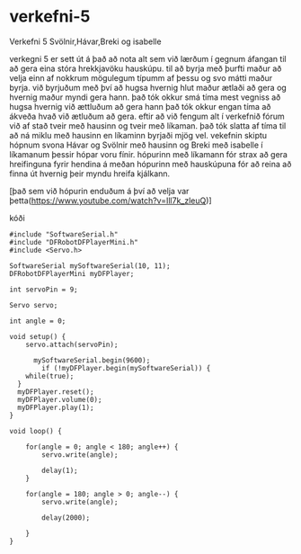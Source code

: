 # verkefni-5
Verkefni 5 
Svölnir,Hávar,Breki og isabelle

verkegni 5 er sett út á það að nota alt sem við lærðum í gegnum áfangan til að gera eina stóra hrekkjavöku hauskúpu.
til að byrja með þurfti maður að velja einn af nokkrum mögulegum típumm af þessu og svo mátti maður byrja.
við byrjuðum með því að hugsa hvernig hlut maður ætlaði að gera og hvernig maður myndi gera hann.
það tók okkur smá tíma mest vegniss að hugsa hvernig við ættluðum að gera hann það tók okkur engan tíma að ákveða hvað við ætluðum að gera.
eftir að við fengum alt í verkefnið fórum við af stað tveir með hausinn og tveir með líkaman.
það tók slatta af tíma til að ná miklu með hausinn en líkaminn byrjaði mjög vel.
vekefnin skiptu hópnum svona Hávar og Svölnir með hausinn og Breki með isabelle í líkamanum þessir hópar voru fínir.
hópurinn með líkamann fór strax að gera hreifinguna fyrir hendina á meðan hópurinn með hauskúpuna fór að reina að finna út hvernig þeir myndu hreifa kjálkann.


[það sem við hópurin enduðum á því að velja var þetta(https://www.youtube.com/watch?v=Ill7k_zleuQ)]

kóði

```
#include "SoftwareSerial.h"
#include "DFRobotDFPlayerMini.h"
#include <Servo.h>

SoftwareSerial mySoftwareSerial(10, 11);
DFRobotDFPlayerMini myDFPlayer;

int servoPin = 9;

Servo servo;

int angle = 0;

void setup() {
    servo.attach(servoPin);

      mySoftwareSerial.begin(9600);
        if (!myDFPlayer.begin(mySoftwareSerial)) {
    while(true);
  }
  myDFPlayer.reset();
  myDFPlayer.volume(0);
  myDFPlayer.play(1);
}

void loop() {

    for(angle = 0; angle < 180; angle++) {
        servo.write(angle);

        delay(1);
    }

    for(angle = 180; angle > 0; angle--) {
        servo.write(angle);

        delay(2000);

    }
}
```
